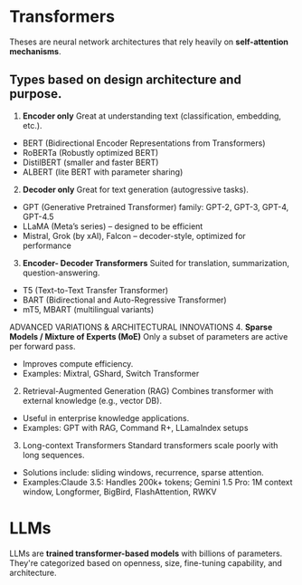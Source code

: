 
# Transformers
Theses are neural network architectures that rely heavily on **self-attention mechanisms**.
## Types based on design architecture and purpose.
1. **Encoder only**
Great at understanding text (classification, embedding, etc.).
  - BERT (Bidirectional Encoder Representations from Transformers)
  - RoBERTa (Robustly optimized BERT)
  - DistilBERT (smaller and faster BERT)
  - ALBERT (lite BERT with parameter sharing)
2. **Decoder only**
Great for text generation (autogressive tasks).
  - GPT (Generative Pretrained Transformer) family: GPT-2, GPT-3, GPT-4, GPT-4.5
  - LLaMA (Meta’s series) – designed to be efficient
  - Mistral, Grok (by xAI), Falcon – decoder-style, optimized for performance
3. **Encoder- Decoder Transformers**
Suited for translation, summarization, question-answering.
  - T5 (Text-to-Text Transfer Transformer)
  - BART (Bidirectional and Auto-Regressive Transformer)
  - mT5, MBART (multilingual variants)

ADVANCED VARIATIONS & ARCHITECTURAL INNOVATIONS
4. **Sparse Models / Mixture of Experts (MoE)**
Only a subset of parameters are active per forward pass.
  - Improves compute efficiency.
  - Examples: Mixtral, GShard, Switch Transformer

2. Retrieval-Augmented Generation (RAG)
Combines transformer with external knowledge (e.g., vector DB).
  - Useful in enterprise knowledge applications.
  - Examples: GPT with RAG, Command R+, LLamaIndex setups

3. Long-context Transformers
Standard transformers scale poorly with long sequences.
  - Solutions include: sliding windows, recurrence, sparse attention.
  - Examples:Claude 3.5: Handles 200k+ tokens; Gemini 1.5 Pro: 1M context window, Longformer, BigBird, FlashAttention, RWKV

# LLMs
LLMs are **trained transformer-based models** with billions of parameters. They're categorized based on openness, size, fine-tuning capability, and architecture.



